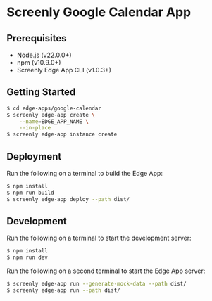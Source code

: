 # Screenly Google Calendar App

## Prerequisites

- Node.js (v22.0.0+)
- npm (v10.9.0+)
- Screenly Edge App CLI (v1.0.3+)

## Getting Started

```bash
$ cd edge-apps/google-calendar
$ screenly edge-app create \
    --name=EDGE_APP_NAME \
    --in-place
$ screenly edge-app instance create
```

## Deployment

Run the following on a terminal to build the Edge App:

```bash
$ npm install
$ npm run build
$ screenly edge-app deploy --path dist/
```

## Development

Run the following on a terminal to start the development server:

```bash
$ npm install
$ npm run dev
```

Run the following on a second terminal to start the Edge App server:

```bash
$ screenly edge-app run --generate-mock-data --path dist/
$ screenly edge-app run --path dist/
```
